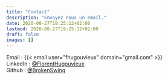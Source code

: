 ```yaml
---
title: "Contact"
description: "Envoyez nous un email."
date: 2020-08-27T19:25:12+02:00
lastmod: 2020-08-27T19:25:12+02:00
draft: false
images: []
---
```


Email : {{< email user="fhugouvieux" domain="gmail.com" >}}<br />
LinkedIn : [@FlorentHugouvieux](https://www.linkedin.com/in/florent-hugouvieux-806b47207/)<br/>
Github : [@BrokenSwing](https://github.com/brokenswing)
